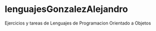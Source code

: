 lenguajesGonzalezAlejandro
==========================

Ejercicios y tareas de Lenguajes de Programacion Orientado a Objetos
